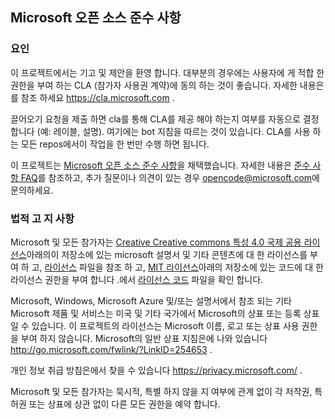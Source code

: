 ## <a name="microsoft-open-source-code-of-conduct"></a>Microsoft 오픈 소스 준수 사항

### <a name="contributing"></a>요인

이 프로젝트에서는 기고 및 제안을 환영 합니다.  대부분의 경우에는 사용자에 게 적합 한 권한을 부여 하는 CLA (참가자 사용권 계약)에 동의 하는 것이 좋습니다. 자세한 내용은를 참조 하세요 https://cla.microsoft.com .

끌어오기 요청을 제출 하면 cla를 통해 CLA를 제공 해야 하는지 여부를 자동으로 결정 합니다 (예: 레이블, 설명). 여기에는 bot 지침을 따르는 것이 있습니다. CLA를 사용 하는 모든 repos에서이 작업을 한 번만 수행 하면 됩니다.

이 프로젝트는 [Microsoft 오픈 소스 준수 사항](https://opensource.microsoft.com/codeofconduct/)을 채택했습니다.
자세한 내용은 [준수 사항 FAQ](https://opensource.microsoft.com/codeofconduct/faq/)를 참조하고, 추가 질문이나 의견이 있는 경우 [opencode@microsoft.com](mailto:opencode@microsoft.com)에 문의하세요.

### <a name="legal-notices"></a>법적 고 지 사항

Microsoft 및 모든 참가자는 [Creative Creative commons 특성 4.0 국제 공용 라이선스](https://creativecommons.org/licenses/by/4.0/legalcode)아래의이 저장소에 있는 microsoft 설명서 및 기타 콘텐츠에 대 한 라이선스를 부여 하 고, [라이선스](LICENSE) 파일을 참조 하 고, [MIT 라이선스](https://opensource.org/licenses/MIT)아래의 저장소에 있는 코드에 대 한 라이선스 권한을 부여 합니다 .에서 [라이선스 코드](LICENSE-CODE) 파일을 확인 합니다.

Microsoft, Windows, Microsoft Azure 및/또는 설명서에서 참조 되는 기타 Microsoft 제품 및 서비스는 미국 및 기타 국가에서 Microsoft의 상표 또는 등록 상표 일 수 있습니다.
이 프로젝트의 라이선스는 Microsoft 이름, 로고 또는 상표 사용 권한을 부여 하지 않습니다.
Microsoft의 일반 상표 지침은에 나와 있습니다 http://go.microsoft.com/fwlink/?LinkID=254653 .

개인 정보 취급 방침은에서 찾을 수 있습니다 https://privacy.microsoft.com/ .

Microsoft 및 모든 참가자는 묵시적, 특별 하지 않을 지 여부에 관계 없이 각 저작권, 특허권 또는 상표에 상관 없이 다른 모든 권한을 예약 합니다.

